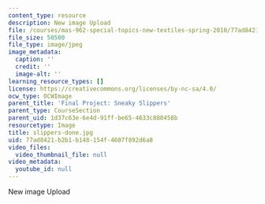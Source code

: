 ```yaml
---
content_type: resource
description: New image Upload
file: /courses/mas-962-special-topics-new-textiles-spring-2010/77ad8421b2b1b148154f4607f892d6a8_slippers-done.jpg
file_size: 50500
file_type: image/jpeg
image_metadata:
  caption: ''
  credit: ''
  image-alt: ''
learning_resource_types: []
license: https://creativecommons.org/licenses/by-nc-sa/4.0/
ocw_type: OCWImage
parent_title: 'Final Project: Sneaky Slippers'
parent_type: CourseSection
parent_uid: 1d37c63e-6e4d-91ff-be65-4633c880458b
resourcetype: Image
title: slippers-done.jpg
uid: 77ad8421-b2b1-b148-154f-4607f892d6a8
video_files:
  video_thumbnail_file: null
video_metadata:
  youtube_id: null
---
```

New image Upload
